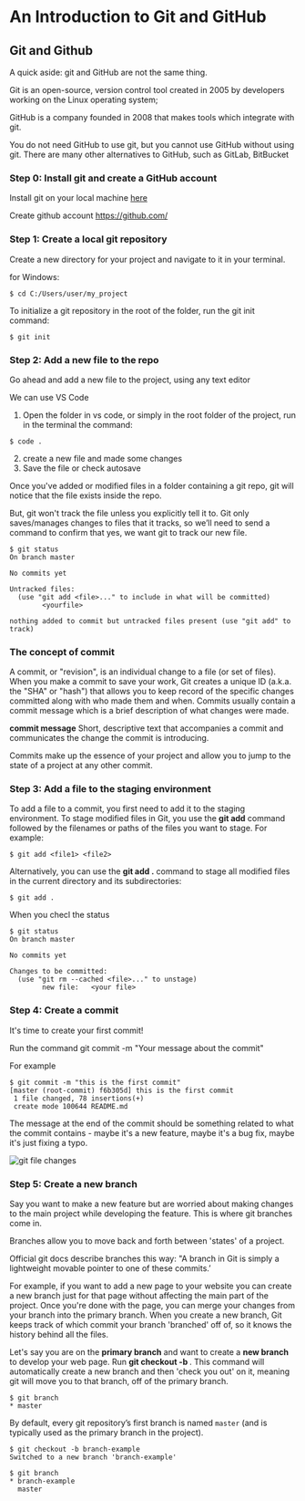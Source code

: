 # An Introduction to Git and GitHub

## Git and Github
A quick aside: git and GitHub are not the same thing.

Git is an open-source, version control tool created in 2005 by developers working on the Linux operating system;

GitHub is a company founded in 2008 that makes tools which integrate with git.

You do not need GitHub to use git, but you cannot use GitHub without using git. There are many other alternatives to GitHub, such as GitLab, BitBucket

### Step 0: Install git and create a GitHub account 

Install git on your local machine [here](https://git-scm.com/book/en/v2/Getting-Started-Installing-Git)

Create github account https://github.com/

### Step 1: Create a local git repository 
Create a new directory for your project and navigate to it in your terminal.

for Windows:
```
$ cd C:/Users/user/my_project
```
To initialize a git repository in the root of the folder, run the git init command: 

```
$ git init
```

### Step 2: Add a new file to the repo

Go ahead and add a new file to the project, using any text editor 

We can use VS Code
1. Open the folder in vs code, or simply in the root folder of the project, run in the terminal the command:
```
$ code .
```
2. create a new file and made some changes
3. Save the file or check autosave

Once you've added or modified files in a folder containing a git repo, git will notice that  the file exists inside the repo. 

But, git won't track the file unless you explicitly tell it to. Git only saves/manages changes to files that it tracks, so we’ll need to send a command to confirm that yes, we want git to track our new file.

```
$ git status      
On branch master

No commits yet

Untracked files:
  (use "git add <file>..." to include in what will be committed)
        <yourfile>

nothing added to commit but untracked files present (use "git add" to track)
```
### The concept of commit

A commit, or "revision", is an individual change to a file (or set of files). When you make a commit to save your work, Git creates a unique ID (a.k.a. the "SHA" or "hash") that allows you to keep record of the specific changes committed along with who made them and when. Commits usually contain a commit message which is a brief description of what changes were made.

**commit message** 
Short, descriptive text that accompanies a commit and communicates the change the commit is introducing.

Commits make up the essence of your project and allow you to jump to the state of a project at any other commit.

### Step 3: Add a file to the staging environment

To add a file to a commit, you first need to add it to the staging environment. To stage modified files in Git, you use the **git add** command followed by the filenames or paths of the files you want to stage. For example:

```
$ git add <file1> <file2>
```
Alternatively, you can use the **git add .** command to stage all modified files in the current directory and its subdirectories:
```
$ git add .
```
When you checl the status

```
$ git status
On branch master

No commits yet

Changes to be committed:
  (use "git rm --cached <file>..." to unstage)
        new file:   <your file>
```
### Step 4: Create a commit

It's time to create your first commit!

Run the command git commit -m "Your message about the commit"

For example

```
$ git commit -m "this is the first commit"
[master (root-commit) f6b305d] this is the first commit
 1 file changed, 78 insertions(+)
 create mode 100644 README.md
```
The message at the end of the commit should be something related to what the commit contains - maybe it's a new feature, maybe it's a bug fix, maybe it's just fixing a typo. 

![git file changes](https://git-scm.com/book/en/v2/images/lifecycle.png)

### Step 5: Create a new branch

Say you want to make a new feature but are worried about making changes to the main project while developing the feature. This is where git branches come in. 

Branches allow you to move back and forth between 'states' of a project. 

Official git docs describe branches this way: 
"A branch in Git is simply a lightweight movable pointer to one of these commits.’ 

For example, if you want to add a new page to your website you can create a new branch just for that page without affecting the main part of the project. Once you're done with the page, you can merge your changes from your branch into the primary branch. When you create a new branch, Git keeps track of which commit your branch 'branched' off of, so it knows the history behind all the files. 

Let's say you are on the **primary branch** and want to create a **new branch** to develop your web page. Run **git checkout -b <my branch name>**. This command will automatically create a new branch and then 'check you out' on it, meaning git will move you to that branch, off of the primary branch.

```
$ git branch
* master
```
By default, every git repository’s first branch is named `master` (and is typically used as the primary branch in the project). 

```
$ git checkout -b branch-example  
Switched to a new branch 'branch-example'

$ git branch
* branch-example
  master
```